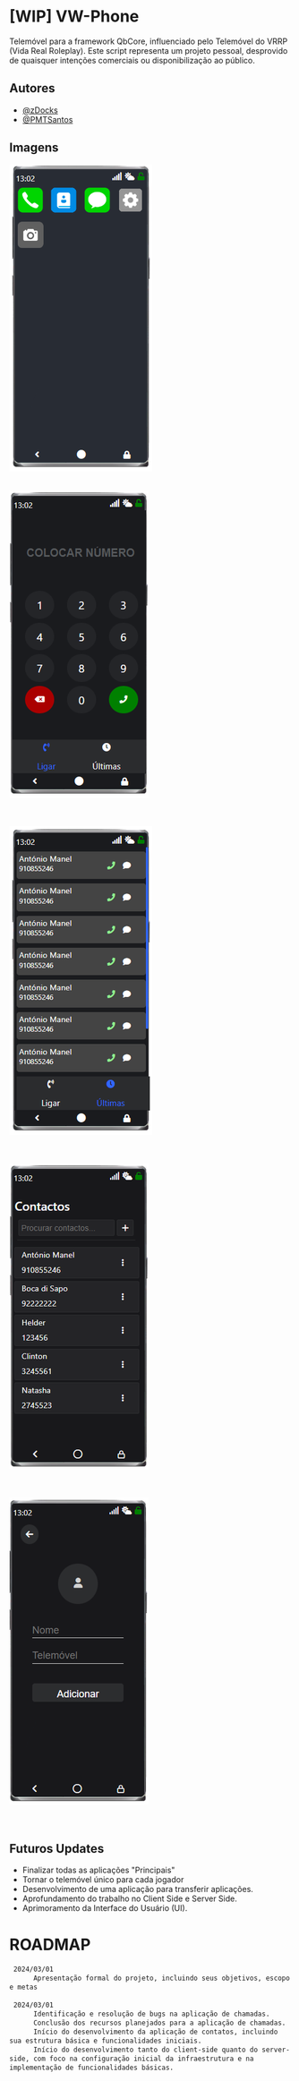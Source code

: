 
# [WIP] VW-Phone

Telemóvel para a framework QbCore, influenciado pelo Telemóvel do VRRP (Vida Real Roleplay).
Este script representa um projeto pessoal, desprovido de quaisquer intenções comerciais ou disponibilização ao público.






## Autores

- [@zDocks](https://github.com/zDocks)
- [@PMTSantos](https://github.com/PMTSantos)


## Imagens

![alt text](https://raw.githubusercontent.com/zDocks/vw-phone/main/images/home.png)<br><br>

![alt text](https://raw.githubusercontent.com/zDocks/vw-phone/main/images/dial.png)<br><br><br>

![alt text](https://raw.githubusercontent.com/zDocks/vw-phone/main/images/history.png)<br><br><br>

![alt text](https://raw.githubusercontent.com/zDocks/vw-phone/main/images/contacts.png)<br><br><br>

![alt text](https://raw.githubusercontent.com/zDocks/vw-phone/main/images/newCall.png)<br><br><br>



## Futuros Updates

- Finalizar todas as aplicações "Principais"
- Tornar o telemóvel único para cada jogador
- Desenvolvimento de uma aplicação para transferir aplicações.
- Aprofundamento do trabalho no Client Side e Server Side.
- Aprimoramento da Interface do Usuário (UI).

# ROADMAP
     2024/03/01
          Apresentação formal do projeto, incluindo seus objetivos, escopo e metas

     2024/03/01
          Identificação e resolução de bugs na aplicação de chamadas.
          Conclusão dos recursos planejados para a aplicação de chamadas.
          Início do desenvolvimento da aplicação de contatos, incluindo sua estrutura básica e funcionalidades iniciais.
          Início do desenvolvimento tanto do client-side quanto do server-side, com foco na configuração inicial da infraestrutura e na implementação de funcionalidades básicas.

     

